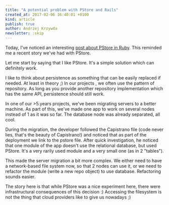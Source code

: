 ```yaml
---
title: "A potential problem with PStore and Rails"
created_at: 2017-02-06 16:40:01 +0100
kind: article
publish: true
author: Andrzej Krzywda
newsletter: :skip
---
```



Today, I've noticed an interesting [post about PStore in Ruby](http://blog.redpanthers.co/pstore-ruby-standard-library/). This reminded me a recent story we've had with PStore.

Let me start by saying that I like PStore. It's a simple solution which can definitely work.

<!-- more -->

I like to think about persistence as something that can be easily replaced if needed. At least in theory ;) In our projects , we often use the pattern of repository. As long as you provide another repository implementation which has the same API, persistence should still work.

In one of our >5.years projects, we've been migrating servers to a better machine. As part of this, we've made one app to work on several nodes instead of 1 as it was so far. The database node was already separated, all cool.

During the migration, the developer followed the Capistrano file (code never lies, that's the beauty of Capistrano!) and noticed that as part of the deployment we link to the pstore file. After quick investigation, he noticed that one module of the app doesn't use the relational database, but used PStore. It's a very rarily used module and a very small one (as in 2 "tables").

This made the server migration a bit more complex. We either need to have a network-based file system now, so that 2 nodes can use it, or we need to refactor the module (write a new repo object) to use database. Refactoring sounds easier.

The story here is that while PStore was a nice experiment here, there were infrastructural consequences of this decision :) Accessing the filesystem is not the thing that cloud providers like to give us nowadays ;)